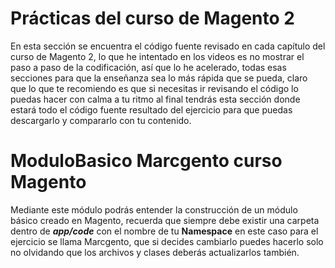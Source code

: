 # Prácticas del curso de Magento 2
En esta sección se encuentra el código fuente revisado en cada capítulo del curso de Magento 2, lo que he intentado en los videos es no mostrar el paso a paso de la codificación, así que lo he acelerado, todas esas secciones para que la enseñanza sea lo más rápida que se pueda, claro que lo que te recomiendo es que si necesitas ir revisando el código lo puedas hacer con calma a tu ritmo al final tendrás esta sección donde estará todo el código fuente resultado del ejercicio para que puedas descargarlo y compararlo con tu contenido.
# ModuloBasico Marcgento curso Magento
Mediante este módulo podrás entender la construcción de un módulo básico creado en Magento, recuerda que siempre debe existir una carpeta dentro de ***app/code*** con el nombre de tu **Namespace** en este caso para el ejercicio se llama Marcgento, que si decides cambiarlo puedes hacerlo solo no olvidando que los archivos y clases deberás actualizarlos también.
